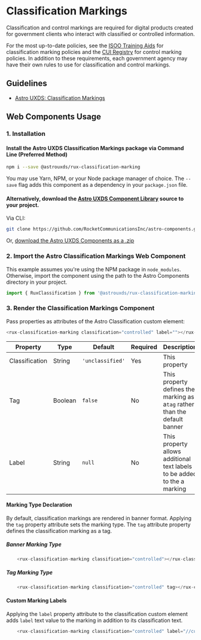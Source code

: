 # Classification Markings

Classification and control markings are required for digital products created for government clients who interact with classified or controlled information.

For the most up-to-date policies, see the [ISOO Training Aids](https://www.archives.gov/isoo/training/training-aids) for classification marking policies and the [CUI Registry](https://www.archives.gov/cui) for control marking policies. In addition to these requirements, each government agency may have their own rules to use for classification and control markings.


## Guidelines

- [Astro UXDS: Classification Markings](https://astrouxds.com/components/classification-markings/)


## Web Components Usage

### 1. Installation

#### Install the Astro UXDS Classification Markings package via Command Line (Preferred Method)

```sh
npm i --save @astrouxds/rux-classification-marking
```

You may use Yarn, NPM, or your Node package manager of choice. The `--save` flag adds this component as a dependency in your `package.json` file.

#### **Alternatively**, download the [Astro UXDS Component Library](https://github.com/RocketCommunicationsInc/astro-components/src/master/) source to your project.

Via CLI:

```sh
git clone https://github.com/RocketCommunicationsInc/astro-components.git
```

Or, [download the Astro UXDS Components as a .zip](https://github.com/RocketCommunicationsInc/astro-components/archive/master.zip)

### 2. Import the Astro Classification Markings Web Component

This example assumes you're using the NPM package in `node_modules`. Otherwise, import the component using the path to the Astro Components directory in your project.

```javascript
import { RuxClassification } from '@astrouxds/rux-classification-marking/rux-classification-marking.js';
```

### 3. Render the Classification Markings Component

Pass properties as attributes of the Astro Classification custom element:

```javascript
<rux-classification-marking classification="controlled" label=""></rux-classification-marking>
```

| Property       	| Type   	| Default  	| Required 	| Description 	|
|----------------	|--------	|----------	|----------	|-------------	|
| Classification 	| String 	| `'unclassified'`         	| Yes      	| This property            	|
| Tag          	| Boolean 	| `false` 	| No      	| This property defines the marking as a`tag` rather than the default banner            	|
| Label         	| String 	| `null` 	| No      	| This property allows additional text labels to be added to the a marking           	|


#### Marking Type Declaration
 By default, classification markings are rendered in banner format. Applying the ```tag``` property attribute sets the marking type. The `tag` attribute property defines the classification marking as a tag.

##### Banner Marking Type
```javascript
	<rux-classification-marking classification="controlled"></rux-classification-marking>
```

##### Tag Marking Type
```javascript
	<rux-classification-marking classification="controlled" tag></rux-classification-marking>
```

#### Custom Marking Labels
Applying the `label` property attribute to the classification custom element adds `label` text value to the marking in addition to its classification text.

```javascript
	<rux-classification-marking classification="controlled" label="//custom/label"></rux-classification-marking>
```
